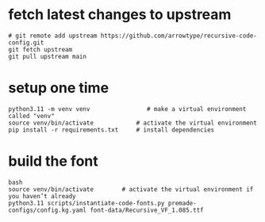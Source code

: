 

# fetch latest changes to upstream

```
# git remote add upstream https://github.com/arrowtype/recursive-code-config.git
git fetch upstream
git pull upstream main
```


# setup one time

```
python3.11 -m venv venv                # make a virtual environment called "venv"
source venv/bin/activate            # activate the virtual environment
pip install -r requirements.txt     # install dependencies
```

# build the font

```
bash
source venv/bin/activate        # activate the virtual environment if you haven’t already
python3.11 scripts/instantiate-code-fonts.py premade-configs/config.kg.yaml font-data/Recursive_VF_1.085.ttf
```
